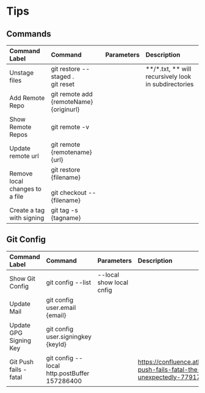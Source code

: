 # Tips

## Commands

| Command Label                  | Command                                                  | Parameters | Description                                           |
| :----------------------------- | :------------------------------------------------------- | :--------- | :---------------------------------------------------- |
| Unstage files                  | git restore --staged . <br> git reset                    |            | **/\*.txt, ** will recursively look in subdirectories |
| Add Remote Repo                | git remote add {remoteName} {originurl}                  |            |                                                       |
| Show Remote Repos              | git remote -v                                            |            |                                                       |
| Update remote url              | git remote {remotename} {url}                            |            |                                                       |
| Remove local changes to a file | git restore {filename}<br><br>git checkout -- {filename} |            |                                                       |
| Create a tag with signing      | git tag -s {tagname}                                     |            |                                                       |

## Git Config

| Command Label          | Command                                      | Parameters               | Description                                                                                                                |
| :--------------------- | :------------------------------------------- | :----------------------- | :------------------------------------------------------------------------------------------------------------------------- |
| Show Git Config        | git config --list                            | --local show local cnfig |                                                                                                                            |
| Update Mail            | git config user.email {email}                |                          |                                                                                                                            |
| Update GPG Signing Key | git config user.signingkey {keyId}           |                          |                                                                                                                            |
| Git Push fails - fatal | git config --local http.postBuffer 157286400 |                          | https://confluence.atlassian.com/bitbucketserverkb/git-push-fails-fatal-the-remote-end-hung-up-unexpectedly-779171796.html |
